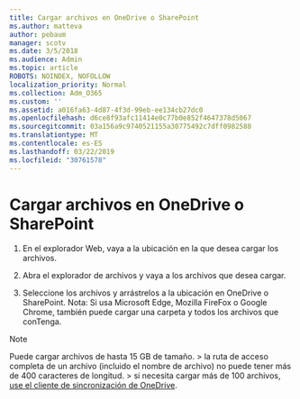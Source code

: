 ```yaml
---
title: Cargar archivos en OneDrive o SharePoint
ms.author: matteva
author: pebaum
manager: scotv
ms.date: 3/5/2018
ms.audience: Admin
ms.topic: article
ROBOTS: NOINDEX, NOFOLLOW
localization_priority: Normal
ms.collection: Adm_O365
ms.custom: ''
ms.assetid: a016fa63-4d87-4f3d-99eb-ee134cb27dc0
ms.openlocfilehash: d6ce8f93afc11414e0c77b0e852f4647378d5067
ms.sourcegitcommit: 03a156a9c9740521155a30775492c7dff0982588
ms.translationtype: MT
ms.contentlocale: es-ES
ms.lasthandoff: 03/22/2019
ms.locfileid: "30761578"
---
```

# <a name="upload-files-to-onedrive-or-sharepoint"></a>Cargar archivos en OneDrive o SharePoint

1. En el explorador Web, vaya a la ubicación en la que desea cargar los archivos.
    
2. Abra el explorador de archivos y vaya a los archivos que desea cargar.
    
3. Seleccione los archivos y arrástrelos a la ubicación en OneDrive o SharePoint. Nota: Si usa Microsoft Edge, Mozilla FireFox o Google Chrome, también puede cargar una carpeta y todos los archivos que conTenga.
    
> [!NOTE]
>  Puede cargar archivos de hasta 15 GB de tamaño. > la ruta de acceso completa de un archivo (incluido el nombre de archivo) no puede tener más de 400 caracteres de longitud. > si necesita cargar más de 100 archivos, [use el cliente de sincronización de OneDrive](https://go.microsoft.com/fwlink/?linkid=866427). 
  

